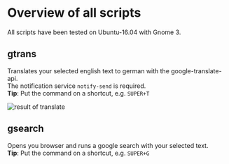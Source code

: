 # Overview of all scripts
All scripts have been tested on Ubuntu-16.04 with Gnome 3.

## gtrans
Translates your selected english text to german with the google-translate-api.  
The notification service ```notify-send``` is required.  
**Tip**: Put the command on a shortcut, e.g. ```SUPER+T```

![result of translate](http://i.imgur.com/1RqQkiN.png)

## gsearch
Opens you browser and runs a google search with your selected text.  
**Tip**: Put the command on a shortcut, e.g. ```SUPER+G```
